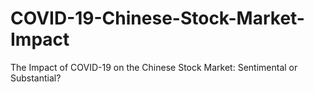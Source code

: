 # COVID-19-Chinese-Stock-Market-Impact
The Impact of COVID-19 on the Chinese Stock Market: Sentimental or Substantial?

